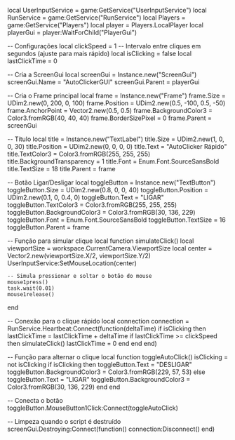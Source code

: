 local UserInputService = game:GetService("UserInputService")
local RunService = game:GetService("RunService")
local Players = game:GetService("Players")
local player = Players.LocalPlayer
local playerGui = player:WaitForChild("PlayerGui")

-- Configurações
local clickSpeed = 1 -- Intervalo entre cliques em segundos (ajuste para mais rápido)
local isClicking = false
local lastClickTime = 0

-- Cria a ScreenGui
local screenGui = Instance.new("ScreenGui")
screenGui.Name = "AutoClickerGUI"
screenGui.Parent = playerGui

-- Cria o Frame principal
local frame = Instance.new("Frame")
frame.Size = UDim2.new(0, 200, 0, 100)
frame.Position = UDim2.new(0.5, -100, 0.5, -50)
frame.AnchorPoint = Vector2.new(0.5, 0.5)
frame.BackgroundColor3 = Color3.fromRGB(40, 40, 40)
frame.BorderSizePixel = 0
frame.Parent = screenGui

-- Título
local title = Instance.new("TextLabel")
title.Size = UDim2.new(1, 0, 0, 30)
title.Position = UDim2.new(0, 0, 0, 0)
title.Text = "AutoClicker Rápido"
title.TextColor3 = Color3.fromRGB(255, 255, 255)
title.BackgroundTransparency = 1
title.Font = Enum.Font.SourceSansBold
title.TextSize = 18
title.Parent = frame

-- Botão Ligar/Desligar
local toggleButton = Instance.new("TextButton")
toggleButton.Size = UDim2.new(0.8, 0, 0, 40)
toggleButton.Position = UDim2.new(0.1, 0, 0.4, 0)
toggleButton.Text = "LIGAR"
toggleButton.TextColor3 = Color3.fromRGB(255, 255, 255)
toggleButton.BackgroundColor3 = Color3.fromRGB(30, 136, 229)
toggleButton.Font = Enum.Font.SourceSansBold
toggleButton.TextSize = 16
toggleButton.Parent = frame

-- Função para simular clique
local function simulateClick()
    local viewportSize = workspace.CurrentCamera.ViewportSize
    local center = Vector2.new(viewportSize.X/2, viewportSize.Y/2)
    UserInputService:SetMouseLocation(center)
    
    -- Simula pressionar e soltar o botão do mouse
    mouse1press()
    task.wait(0.01)
    mouse1release()
end

-- Conexão para o clique rápido
local connection
connection = RunService.Heartbeat:Connect(function(deltaTime)
    if isClicking then
        lastClickTime = lastClickTime + deltaTime
        if lastClickTime >= clickSpeed then
            simulateClick()
            lastClickTime = 0
        end
    end
end)

-- Função para alternar o clique
local function toggleAutoClick()
    isClicking = not isClicking
    if isClicking then
        toggleButton.Text = "DESLIGAR"
        toggleButton.BackgroundColor3 = Color3.fromRGB(229, 57, 53)
    else
        toggleButton.Text = "LIGAR"
        toggleButton.BackgroundColor3 = Color3.fromRGB(30, 136, 229)
    end
end

-- Conecta o botão
toggleButton.MouseButton1Click:Connect(toggleAutoClick)

-- Limpeza quando o script é destruído
screenGui.Destroying:Connect(function()
    connection:Disconnect()
end)
